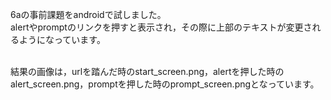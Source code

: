 6aの事前課題をandroidで試しました。<br>
alertやpromptのリンクを押すと表示され，その際に上部のテキストが変更されるようになっています。<br><br>

結果の画像は，urlを踏んだ時のstart_screen.png，alertを押した時のalert_screen.png，promptを押した時のprompt_screen.pngとなっています。
